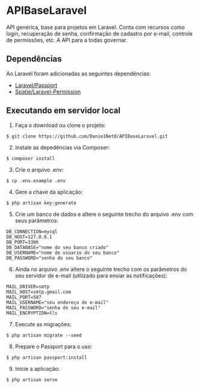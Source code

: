# APIBaseLaravel
API genérica, base para projetos em Laravel. Conta com recursos como login, recuperação de senha, confirmação de cadastro por e-mail, controle de permissões, etc. A API para a todas governar.

## Dependências
Ao Laravel foram adicionadas as seguintes dependências:
* [Laravel/Passport](https://laravel.com/docs/master/passport)
* [Spatie/Laravel-Permission](https://docs.spatie.be/laravel-permission/v3/installation-laravel/)

## Executando em servidor local
1. Faça o download ou clone o projeto:
```
$ git clone https://github.com/Danie1Net0/APIBaseLaravel.git
```

2. Instale as depedências via Composer: 
```
$ composer install
```

3. Crie o arquivo .env: 
```
$ cp .env.example .env
```

4. Gere a chave da aplicação:
```
$ php artisan key:generate
```

5. Crie um banco de dados e altere o seguinte trecho do arquivo .env com seus parâmetros:
```
DB_CONNECTION=mysql
DB_HOST=127.0.0.1
DB_PORT=3306
DB_DATABASE="nome do seu banco criado"
DB_USERNAME="nome de usuario do seu banco"
DB_PASSWORD="senha do seu banco"
```

6. Ainda no arquivo .env altere o seguinte trecho com os parâmetros do seu servidor de e-mail (utilizado para enviar as notificações):
```
MAIL_DRIVER=smtp
MAIL_HOST=smtp.gmail.com
MAIL_PORT=587
MAIL_USERNAME="seu endereço de e-mail"
MAIL_PASSWORD="senha do seu e-mail"
MAIL_ENCRYPTION=tls
```

7. Execute as migrações: 
```
$ php artisan migrate --seed
```

8. Prepare o Passport para o uso:
```
$ php artisan passport:install
```

9. Inicie a aplicação:
```
$ php artisan serve
```
